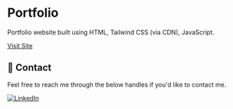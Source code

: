 # Portfolio

Portfolio website built using HTML,   Tailwind CSS (via CDN),   JavaScript.

[Visit Site](https://mayurportfolio1803.netlify.app/)



## 🔗 Contact

Feel free to reach me through the below handles if you'd like to contact me.

[![LinkedIn](https://img.shields.io/badge/LINKEDIN-0077B5?style=for-the-badge&logo=linkedin&logoColor=white)](https://www.linkedin.com/in/mayur-salve/)


